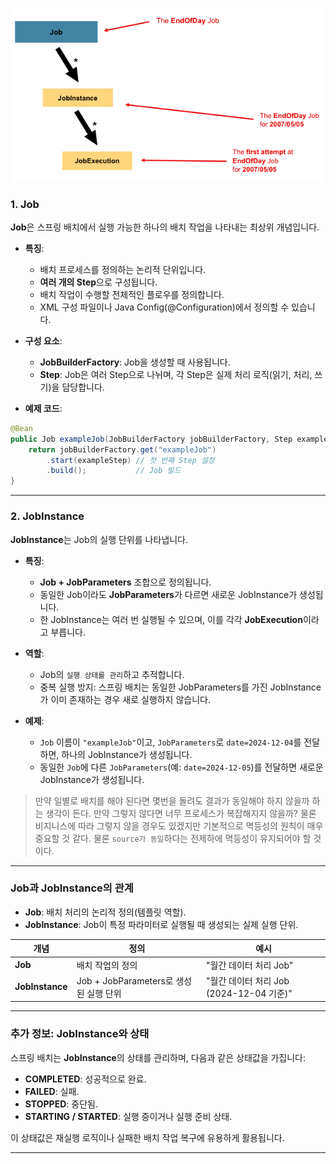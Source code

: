 ![job-img.png](docs/job-img.png)

### **1. Job**
**Job**은 스프링 배치에서 실행 가능한 하나의 배치 작업을 나타내는 최상위 개념입니다.

- **특징**:
    - 배치 프로세스를 정의하는 논리적 단위입니다.
    - **여러 개의 Step**으로 구성됩니다.
    - 배치 작업이 수행할 전체적인 플로우를 정의합니다.
    - XML 구성 파일이나 Java Config(@Configuration)에서 정의할 수 있습니다.

- **구성 요소**:
    - **JobBuilderFactory**: Job을 생성할 때 사용됩니다.
    - **Step**: Job은 여러 Step으로 나뉘며, 각 Step은 실제 처리 로직(읽기, 처리, 쓰기)을 담당합니다.

- **예제 코드**:
```java
@Bean
public Job exampleJob(JobBuilderFactory jobBuilderFactory, Step exampleStep) {
    return jobBuilderFactory.get("exampleJob")
        .start(exampleStep) // 첫 번째 Step 설정
        .build();           // Job 빌드
}
```

---

### **2. JobInstance**
**JobInstance**는 Job의 실행 단위를 나타냅니다.

- **특징**:
    - **Job + JobParameters** 조합으로 정의됩니다.
    - 동일한 Job이라도 **JobParameters**가 다르면 새로운 JobInstance가 생성됩니다.
    - 한 JobInstance는 여러 번 실행될 수 있으며, 이를 각각 **JobExecution**이라고 부릅니다.

- **역할**:
    - Job의 `실행 상태를 관리`하고 추적합니다.
    - 중복 실행 방지: 스프링 배치는 동일한 JobParameters를 가진 JobInstance가 이미 존재하는 경우 새로 실행하지 않습니다.

- **예제**:
    - `Job` 이름이 `"exampleJob"`이고, `JobParameters`로 `date=2024-12-04`를 전달하면, 하나의 JobInstance가 생성됩니다.
    - 동일한 `Job`에 다른 `JobParameters`(예: `date=2024-12-05`)를 전달하면 새로운 JobInstance가 생성됩니다.

> 만약 일별로 배치를 해야 된다면 몇번을 돌려도 결과가 동일해야 하지 않을까 하는 생각이 든다. 만약 그렇지 않다면 너무 프로세스가 복잡해지지 않을까? 물론 비지니스에 따라 그렇지 않을 경우도 있겠지만 기본적으로 멱등성의 원칙이 매우 중요할 것 같다. 물론 `source가 동일`하다는 전제하에 멱등성이 유지되어야 할 것이다.
---

### **Job과 JobInstance의 관계**
- **Job**: 배치 처리의 논리적 정의(템플릿 역할).
- **JobInstance**: Job이 특정 파라미터로 실행될 때 생성되는 실제 실행 단위.

| 개념         | 정의                                 | 예시                                      |
|--------------|-------------------------------------|-------------------------------------------|
| **Job**       | 배치 작업의 정의                     | "월간 데이터 처리 Job"                      |
| **JobInstance** | Job + JobParameters로 생성된 실행 단위 | "월간 데이터 처리 Job (2024-12-04 기준)"    |

---

### **추가 정보: JobInstance와 상태**
스프링 배치는 **JobInstance**의 상태를 관리하며, 다음과 같은 상태값을 가집니다:
- **COMPLETED**: 성공적으로 완료.
- **FAILED**: 실패.
- **STOPPED**: 중단됨.
- **STARTING / STARTED**: 실행 중이거나 실행 준비 상태.

이 상태값은 재실행 로직이나 실패한 배치 작업 복구에 유용하게 활용됩니다.

---


